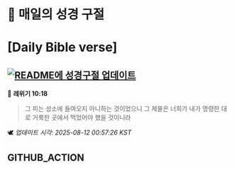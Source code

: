 # 🙏 매일의 성경 구절
# [Daily Bible verse]
## [![README에 성경구절 업데이트](https://github.com/DONGSUKA/first_test/actions/workflows/update-readme-bible.yml/badge.svg)](https://github.com/DONGSUKA/first_test/actions/workflows/update-readme-bible.yml)
<!-- START_BIBLE_VERSE -->
📖 **레위기 10:18**
> 그 피는 성소에 들여오지 아니하는 것이었으니 그 제물은 너희가 내가 명령한 대로 거룩한 곳에서 먹었어야 했을 것이니라

🕊️ _업데이트 시각: 2025-08-12 00:57:26 KST_
  <!-- END_BIBLE_VERSE -->
## GITHUB_ACTION
